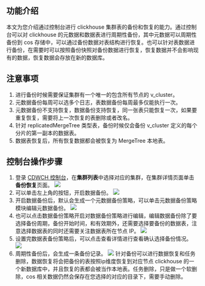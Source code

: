 ## 功能介绍
本文为您介绍通过控制台进行 clickhouse 集群表的备份和恢复的能力。通过控制台可以对 clickhouse 的元数据和数据表进行周期性备份，其中元数据可以周期性备份到 cos 存储中，可以通过备份数据对表结构进行恢复。也可以针对表数据进行备份，在需要时可以按照备份快照对备份数据进行恢复，恢复数据并不会影响现有的数据，恢复数据会存放在新的数据库。

## 注意事项
1. 进行备份时候需要保证集群有一个唯一的包含所有节点的 v_cluster。
2. 元数据备份每周可以选多个日志，表数据备份每周最多仅能执行一次。
3. 元数据备份不支持恢复，数据备份支持恢复，同一张表只能恢复一次，如果要重复恢复，需要将上一次恢复的表删除或者改名。
4. 针对 replicatedMergeTree 类型表，备份时候仅会备份 v_cluster 定义的每个分片的第一副本的数据表。
5. 数据表恢复后，所有恢复数据都会被恢复为 MergeTree 本地表。

## 控制台操作步骤

1. 登录 [CDWCH 控制台](https://console.cloud.tencent.com/cdwch)，在**集群列表**中选择对应的集群，在集群详情页面单击**备份恢复**页面。
![](https://qcloudimg.tencent-cloud.cn/raw/86d2c5356ae17d1e2f24dd6489b55266.jpg)
2. 可以单击左上角的按钮，开启数据备份。
![](https://qcloudimg.tencent-cloud.cn/raw/adeadd93bc6bcbd46ed4d68bf2ffadfc.jpg)
3. 开启数据备份后，默认会生成一个元数据备份策略，可以单击元数据备份策略模块编辑元数据备份。
![](https://qcloudimg.tencent-cloud.cn/raw/9429e1238b75bd03da67d644724ed7f7.png)
4. 也可以点击数据备份策略开启对数据备份策略进行编辑，编辑数据备份除了要选择备份周期，备份开始时间，和有效期外，还需要选择要备份的数据表，注意选择数据表的同时还需要关注数据表所在节点 IP。
![](https://qcloudimg.tencent-cloud.cn/raw/2867269eab6b604802ecad05ca921fcc.png)
5. 设置完数据表备份策略后，可以点击查看详情进行查看确认选择备份情况。
![](https://qcloudimg.tencent-cloud.cn/raw/58ca2749491a8cc9730c28515d733668.png)
6.  周期性备份后，会生成一条备份记录。
![](https://qcloudimg.tencent-cloud.cn/raw/dcec4aa2c7af5fa721d990bced6f7464.png)
针对备份可以进行数据恢复和任务删除，数据恢复将会把备份的表按照ip维度恢复到对应节点 clickhouse 的一个新数据库中，并且恢复的表都会被当作本地表。任务删除，只是做一个软删除，cos 相关数据仍然会保存在您选择的对应的目录下，需要手动删除。
